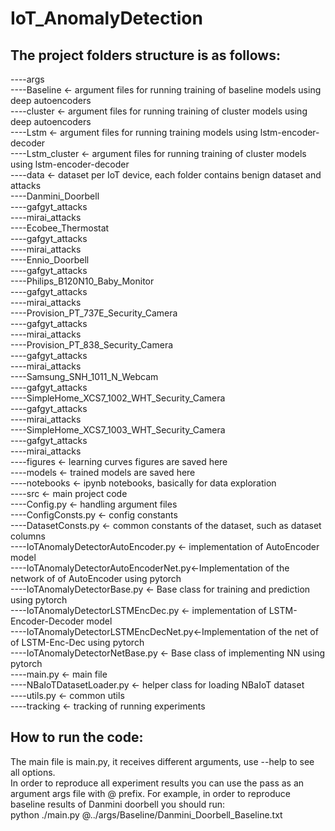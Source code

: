 # IoT_AnomalyDetection
## The project folders structure is as follows:<br>
----args<br>
    ----Baseline <- argument files for running training of baseline models using deep autoencoders<br>
    ----cluster <- argument files for running training of cluster models using deep autoencoders<br>
    ----Lstm <- argument files for running training models using lstm-encoder-decoder<br>
    ----Lstm_cluster <- argument files for running training of cluster models using lstm-encoder-decoder<br>
----data <- dataset per IoT device, each folder contains benign dataset and attacks<br>
    ----Danmini_Doorbell<br>
        ----gafgyt_attacks<br>
        ----mirai_attacks<br>
    ----Ecobee_Thermostat<br>
        ----gafgyt_attacks<br>
        ----mirai_attacks<br>
    ----Ennio_Doorbell<br>
        ----gafgyt_attacks<br>
    ----Philips_B120N10_Baby_Monitor<br>
        ----gafgyt_attacks<br>
        ----mirai_attacks<br>
    ----Provision_PT_737E_Security_Camera<br>
        ----gafgyt_attacks<br>
        ----mirai_attacks<br>
    ----Provision_PT_838_Security_Camera<br>
        ----gafgyt_attacks<br>
        ----mirai_attacks<br>
    ----Samsung_SNH_1011_N_Webcam<br>
        ----gafgyt_attacks<br>
    ----SimpleHome_XCS7_1002_WHT_Security_Camera<br>
        ----gafgyt_attacks<br>
        ----mirai_attacks<br>
    ----SimpleHome_XCS7_1003_WHT_Security_Camera<br>
        ----gafgyt_attacks<br>
        ----mirai_attacks<br>
----figures <- learning curves figures are saved here<br>
----models <- trained models are saved here<br>
----notebooks <- ipynb notebooks, basically for data exploration<br>
----src <- main project code<br>
    ----Config.py <- handling argument files<br>
    ----ConfigConsts.py <- config constants<br>
    ----DatasetConsts.py <- common constants of the dataset, such as dataset columns<br>
    ----IoTAnomalyDetectorAutoEncoder.py <- implementation of AutoEncoder model<br>
    ----IoTAnomalyDetectorAutoEncoderNet.py<-Implementation of the network of of AutoEncoder using pytorch<br>
    ----IoTAnomalyDetectorBase.py <- Base class for training and prediction using pytorch<br>
    ----IoTAnomalyDetectorLSTMEncDec.py <- implementation of LSTM-Encoder-Decoder model<br>
    ----IoTAnomalyDetectorLSTMEncDecNet.py<-Implementation of the net of of LSTM-Enc-Dec using pytorch<br>
    ----IoTAnomalyDetectorNetBase.py <- Base class of implementing NN using pytorch<br>
    ----main.py <- main file<br>
    ----NBaIoTDatasetLoader.py <- helper class for loading NBaIoT dataset<br>
    ----utils.py <- common utils<br>
    ----tracking <- tracking of running experiments<br>
## How to run the code:<br>
The main file is main.py, it receives different arguments, use --help to see all options.<br>
In order to reproduce all experiment results you can use the pass as an argument args file with @ prefix. For example, in order to reproduce baseline results of Danmini doorbell you should run:<br>
python ./main.py @../args/Baseline/Danmini_Doorbell_Baseline.txt <br>
